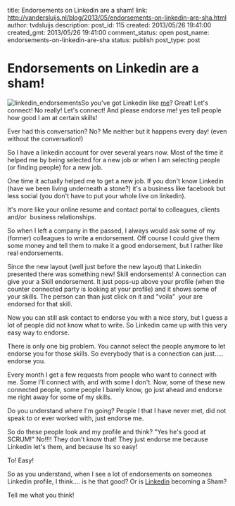 title: Endorsements on Linkedin are a sham!
link: http://vandersluijs.nl/blog/2013/05/endorsements-on-linkedin-are-sha.html
author: tvdsluijs
description: 
post_id: 115
created: 2013/05/26 19:41:00
created_gmt: 2013/05/26 19:41:00
comment_status: open
post_name: endorsements-on-linkedin-are-sha
status: publish
post_type: post

# Endorsements on Linkedin are a sham!

![linkedin_endorsements](/wp-content/uploads/2013/05/linkedin_endorsements-300x225-300x225.jpg)So you've got Linkedin like [me](http://nl.linkedin.com/in/tvdsluijs)? Great! Let's connect! No really! Let's connect! And please endorse me! yes tell people how good I am at certain skills!  
  
Ever had this conversation? No? Me neither but it happens every day! (even without the conversation!)  
  
So I have a linkedin account for over several years now. Most of the time it helped me by being selected for a new job or when I am selecting people (or finding people) for a new job.  
  
One time it actually helped me to get a new job. If you don't know Linkedin (have we been living underneath a stone?) it's a business like facebook but less social (you don't have to put your whole live on linkedin).  
  
It's more like your online resume and contact portal to colleagues, clients and/or  business relationships.  
  
So when I left a company in the passed, I always would ask some of my (former) colleagues to write a endorsement. Off course I could give them some money and tell them to make it a good endorsement, but I rather like real endorsements.  
  
Since the new layout (well just before the new layout) that Linkedin presented there was something new! Skill endorsements! A connection can give your a Skill endorsement. It just pops-up above your profile (when the counter connected party is looking at your profile) and it shows some of your skills. The person can than just click on it and "voila"  your are endorsed for that skill.  
  
Now you can still ask contact to endorse you with a nice story, but I guess a lot of people did not know what to write. So Linkedin came up with this very easy way to endorse.  
  
There is only one big problem. You cannot select the people anymore to let endorse you for those skills. So everybody that is a connection can just..... endorse you.  
  
Every month I get a few requests from people who want to connect with me. Some I'll connect with, and with some I don't. Now, some of these new connected people, some people I barely know, go just ahead and endorse me right away for some of my skills.  
  
Do you understand where I'm going? People I that I have never met, did not speak to or ever worked with, just endorse me.  
  
So do these people look and my profile and think? "Yes he's good at SCRUM!" No!!!! They don't know that! They just endorse me because Linkedin let's them, and because its so easy!  
  
To! Easy!  
  
So as you understand, when I see a lot of endorsements on someones Linkedin profile, I think.... is he that good? Or is [Linkedin](http://www.linkedin.com/) becoming a Sham?  
  
Tell me what you think!